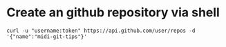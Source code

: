 # Create an github repository via shell
```
curl -u "username:token" https://api.github.com/user/repos -d '{"name":"midi-git-tips"}'
```